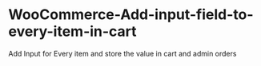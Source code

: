 # WooCommerce-Add-input-field-to-every-item-in-cart
Add Input for Every item and store the value in cart and admin orders
